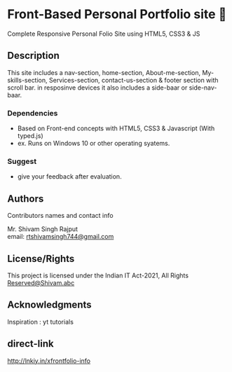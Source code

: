 # Front-Based Personal Portfolio site :partying_face:

Complete Responsive Personal Folio Site using HTML5, CSS3 & JS

## Description
This site includes a nav-section, home-section, About-me-section, My-skills-section, Services-section, contact-us-section & footer section with scroll bar. in resposinve devices it also includes a side-baar or side-nav-baar.

### Dependencies

* Based on Front-end concepts with HTML5, CSS3 & Javascript (With typed.js) 
* ex. Runs on Windows 10 or other operating syatems.

### Suggest
* give your feedback after evaluation.

## Authors

Contributors names and contact info

Mr. Shivam Singh Rajput  
email: rtshivamsingh744@gmail.com

## License/Rights

This project is licensed under the Indian IT Act-2021, All Rights Reserved@Shivam.abc

## Acknowledgments

Inspiration : yt tutorials

## direct-link

http://lnkiy.in/xfrontfolio-info
